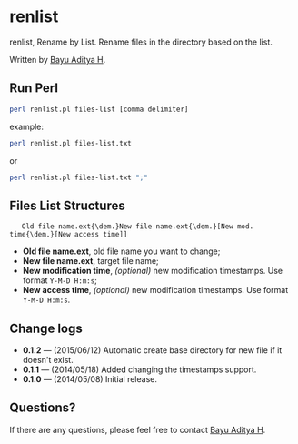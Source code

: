 renlist
=================================

renlist, Rename by List. Rename files in the directory based on the list.

Written by [Bayu Aditya H](http://ba.yuah.web.id/).

Run Perl
--------

```sh
perl renlist.pl files-list [comma delimiter]
```

example:

```sh
perl renlist.pl files-list.txt
```

or

```sh
perl renlist.pl files-list.txt ";"
```

Files List Structures
---------------------

```text
   Old file name.ext{\dem.}New file name.ext{\dem.}[New mod. time{\dem.}[New access time]]
```

* **Old file name.ext**, old file name you want to change;
* **New file name.ext**, target file name;
* **New modification time**, *(optional)* new modification timestamps. Use format `Y-M-D H:m:s`;
* **New access time**, *(optional)* new modification timestamps. Use format `Y-M-D H:m:s`.

Change logs
-----------
* **0.1.2** — (2015/06/12) Automatic create base directory for new file if it doesn't exist.
* **0.1.1** — (2014/05/18) Added changing the timestamps support.
* **0.1.0** — (2014/05/08) Initial release.

Questions?
-----
If there are any questions, please feel free to contact [Bayu Aditya H](https://github.com/bayuah).